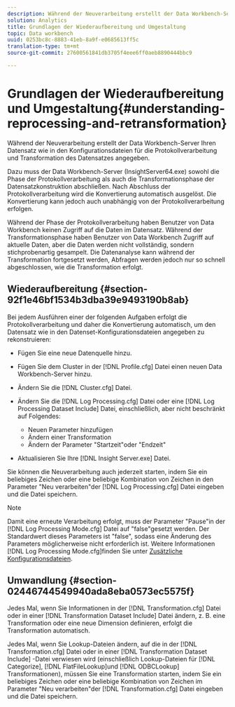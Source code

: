```yaml
---
description: Während der Neuverarbeitung erstellt der Data Workbench-Server Ihren Datensatz wie in den Konfigurationsdateien für die Protokollverarbeitung und Transformation des Datensatzes angegeben.
solution: Analytics
title: Grundlagen der Wiederaufbereitung und Umgestaltung
topic: Data workbench
uuid: 0253bc8c-8883-41eb-8a9f-e0685613ff5c
translation-type: tm+mt
source-git-commit: 27600561841db3705f4eee6ff0aeb8890444bbc9

---
```



# Grundlagen der Wiederaufbereitung und Umgestaltung{#understanding-reprocessing-and-retransformation}

Während der Neuverarbeitung erstellt der Data Workbench-Server Ihren Datensatz wie in den Konfigurationsdateien für die Protokollverarbeitung und Transformation des Datensatzes angegeben.

Dazu muss der Data Workbench-Server (InsightServer64.exe) sowohl die Phase der Protokollverarbeitung als auch die Transformationsphase der Datensatzkonstruktion abschließen. Nach Abschluss der Protokollverarbeitung wird die Konvertierung automatisch ausgelöst. Die Konvertierung kann jedoch auch unabhängig von der Protokollverarbeitung erfolgen.

Während der Phase der Protokollverarbeitung haben Benutzer von Data Workbench keinen Zugriff auf die Daten im Datensatz. Während der Transformationsphase haben Benutzer von Data Workbench Zugriff auf aktuelle Daten, aber die Daten werden nicht vollständig, sondern stichprobenartig gesampelt. Die Datenanalyse kann während der Transformation fortgesetzt werden, Abfragen werden jedoch nur so schnell abgeschlossen, wie die Transformation erfolgt.

## Wiederaufbereitung {#section-92f1e46bf1534b3dba39e9493190b8ab}

Bei jedem Ausführen einer der folgenden Aufgaben erfolgt die Protokollverarbeitung und daher die Konvertierung automatisch, um den Datensatz wie in den Datenset-Konfigurationsdateien angegeben zu rekonstruieren:

* Fügen Sie eine neue Datenquelle hinzu.
* Fügen Sie dem Cluster in der [!DNL Profile.cfg] Datei einen neuen Data Workbench-Server hinzu.
* Ändern Sie die [!DNL Cluster.cfg] Datei.
* Ändern Sie die [!DNL Log Processing.cfg] Datei oder eine [!DNL Log Processing Dataset Include] Datei, einschließlich, aber nicht beschränkt auf Folgendes:

   * Neuen Parameter hinzufügen
   * Ändern einer Transformation
   * Ändern der Parameter &quot;Startzeit&quot;oder &quot;Endzeit&quot;

* Aktualisieren Sie Ihre [!DNL Insight Server.exe] Datei.

Sie können die Neuverarbeitung auch jederzeit starten, indem Sie ein beliebiges Zeichen oder eine beliebige Kombination von Zeichen in den Parameter &quot;Neu verarbeiten&quot;der [!DNL Log Processing.cfg] Datei eingeben und die Datei speichern.

>[!NOTE]
>
>Damit eine erneute Verarbeitung erfolgt, muss der Parameter &quot;Pause&quot;in der [!DNL Log Processing Mode.cfg] Datei auf &quot;false&quot;gesetzt werden. Der Standardwert dieses Parameters ist &quot;false&quot;, sodass eine Änderung des Parameters möglicherweise nicht erforderlich ist. Weitere Informationen [!DNL Log Processing Mode.cfg]finden Sie unter [Zusätzliche Konfigurationsdateien](/help/home/c-dataset-const-proc/c-add-config-files/c-add-config-files.md).

## Umwandlung {#section-02446744549940ada8eba0573ec5575f}

Jedes Mal, wenn Sie Informationen in der [!DNL Transformation.cfg] Datei oder in einer [!DNL Transformation Dataset Include] Datei ändern, z. B. eine Transformation oder eine neue Dimension definieren, erfolgt die Transformation automatisch.

Jedes Mal, wenn Sie Lookup-Dateien ändern, auf die in der [!DNL Transformation.cfg] Datei oder in einer [!DNL Transformation Dataset Include] -Datei verwiesen wird (einschließlich Lookup-Dateien für [!DNL Categorize], [!DNL FlatFileLookup]und [!DNL ODBCLookup] Transformationen), müssen Sie eine Transformation starten, indem Sie ein beliebiges Zeichen oder eine beliebige Kombination von Zeichen im Parameter &quot;Neu verarbeiten&quot;der [!DNL Transformation.cfg] Datei eingeben und die Datei speichern.
